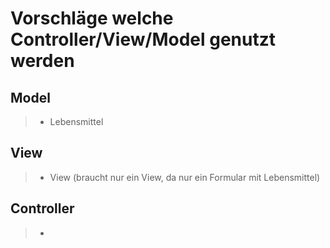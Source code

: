 # Vorschläge welche Controller/View/Model genutzt werden

## Model

> * Lebensmittel

## View

> * View (braucht nur ein View, da nur ein Formular mit Lebensmittel)

## Controller

> * 
